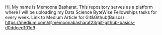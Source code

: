 Hi, My name is Memoona Basharat. This repository serves as a platform where I will be uploading my Data Science ByteWise Fellowships tasks for every week.
Link to Medium Article for Git&Github(Baiscs) : https://medium.com/@memoonabasharat23/git-github-basics-d0ddced101d9
